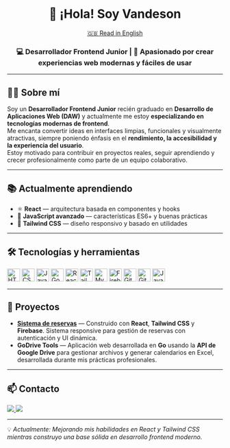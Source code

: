 <h1 align="center">👋 ¡Hola! Soy Vandeson</h1>
<p align="center">
  <a href="README.en.md">🇬🇧 Read in English</a>
</p>

<h3 align="center">💻 Desarrollador Frontend Junior | 🎨 Apasionado por crear experiencias web modernas y fáciles de usar</h3>

---

## 🧑‍💻 Sobre mí
Soy un **Desarrollador Frontend Junior** recién graduado en **Desarrollo de Aplicaciones Web (DAW)** y actualmente me estoy **especializando en tecnologías modernas de frontend**.  
Me encanta convertir ideas en interfaces limpias, funcionales y visualmente atractivas, siempre poniendo énfasis en el **rendimiento, la accesibilidad y la experiencia del usuario**.  
Estoy motivado para contribuir en proyectos reales, seguir aprendiendo y crecer profesionalmente como parte de un equipo colaborativo.

---

## 📚 Actualmente aprendiendo
- ⚛️ **React** — arquitectura basada en componentes y hooks  
- 📜 **JavaScript avanzado** — características ES6+ y buenas prácticas  
- 🎨 **Tailwind CSS** — diseño responsivo y basado en utilidades

---

## 🛠️ Tecnologías y herramientas
<p align="left">
  <img src="https://cdn.jsdelivr.net/gh/devicons/devicon/icons/html5/html5-original.svg" height="30" alt="HTML5" />
  <img src="https://cdn.jsdelivr.net/gh/devicons/devicon/icons/css3/css3-original.svg" height="30" alt="CSS3" />
  <img src="https://cdn.jsdelivr.net/gh/devicons/devicon/icons/javascript/javascript-original.svg" height="30" alt="JavaScript" />
  <img src="https://cdn.jsdelivr.net/gh/devicons/devicon/icons/go/go-original.svg" height="30" alt="Go" />
  <img src="https://cdn.jsdelivr.net/gh/devicons/devicon/icons/react/react-original.svg" height="30" alt="React" />
  <img src="https://cdn.jsdelivr.net/gh/devicons/devicon/icons/tailwindcss/tailwindcss-original-wordmark.svg" height="30" alt="TailwindCSS" />
  <img src="https://cdn.jsdelivr.net/gh/devicons/devicon/icons/mysql/mysql-original.svg" height="30" alt="MySQL" />
  <img src="https://cdn.jsdelivr.net/gh/devicons/devicon/icons/firebase/firebase-plain-wordmark.svg" height="30" alt="Firebase" />
  <img src="https://cdn.jsdelivr.net/gh/devicons/devicon/icons/github/github-original.svg" height="30" alt="GitHub" />
  <img src="https://cdn.jsdelivr.net/gh/devicons/devicon/icons/git/git-original.svg" height="30" alt="Git" />
  <img src="https://cdn.jsdelivr.net/gh/devicons/devicon/icons/java/java-original.svg" height="30" alt="Java" />
</p>

---

## 🚀 Proyectos
- **[Sistema de reservas](https://github.com/vandeson2/Sistema-de-reservas)** — Construido con **React**, **Tailwind CSS** y **Firebase**. Sistema responsive para gestión de reservas con autenticación y UI dinámica.  
- **GoDrive Tools** — Aplicación web desarrollada en **Go** usando la **API de Google Drive** para gestionar archivos y generar calendarios en Excel, desarrollada durante mis prácticas profesionales.

---

## 📫 Contacto
<p align="left">
  <a href="https://www.linkedin.com/in/vandeson-sena-b151ab26b" target="_blank">
    <img src="https://img.shields.io/badge/LinkedIn-0A66C2?style=for-the-badge&logo=linkedin&logoColor=white" />
  </a>
  <a href="mailto:vandeson2@gmail.com">
    <img src="https://img.shields.io/badge/Gmail-D14836?style=for-the-badge&logo=gmail&logoColor=white" />
  </a>
</p>

---
💡 *Actualmente: Mejorando mis habilidades en React y Tailwind CSS mientras construyo una base sólida en desarrollo frontend moderno.*


